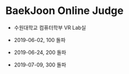 # BaekJoon Online Judge

* 수원대학교 컴퓨터학부 VR Lab실


* 2019-06-02, 100 돌파
* 2019-06-24, 200 돌파 
* 2019-07-09, 300 돌파